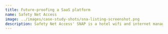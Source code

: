 ```yaml
---
title: Future-proofing a SaaS platform
name: Safety Net Access
image: ../images/case-study-shots/sna-listing-screenshot.png
description: Safety Net Access' SNAP is a hotel wifi and internet management platform. We helped them rebuild and consolidate a product with three different generations of users  and prepared it for a SaaS offering.
---
```

